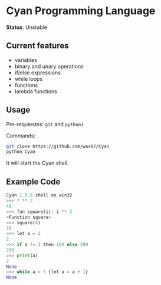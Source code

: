 # Cyan Programming Language

**Status**: Unstable

## Current features

- variables
- binary and unary operations
- if/else expressions
- while loops
- functions
- lambda functions

## Usage

Pre-requiestes: `git` and `python3`

Commands:
```bash
git clone https://github.com/was07/Cyan
python Cyan
```
It will start the Cyan shell.

## Example Code

```py
Cyan 1.0.0 shell on win32
>>> 7 ** 2
49
>>> fun square(i): i ** 2
<Function square>
>>> square(4)
16
>>> let a = 2
2
>>> if a != 2 then 100 else 200
200
>>> print(a)
2   
None
>>> while a < 5 {let a = a + 1}
None
```

